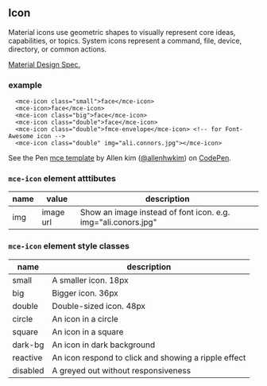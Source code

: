 <a name="Icon"></a>

## Icon
Material icons use geometric shapes to visually represent core ideas, capabilities, or topics. System icons represent a command, file, device, directory, or common actions.

[Material Design Spec.](https://material.io/guidelines/style/icons.html#)
### example
```
  <mce-icon class="small">face</mce-icon>
  <mce-icon>face</mce-icon>
  <mce-icon class="big">face</mce-icon>
  <mce-icon class="double">face</mce-icon>
  <mce-icon class="double">fmce-envelope</mce-icon> <!-- for Font-Awesome icon -->
  <mce-icon class="double" img="ali.connors.jpg"></mce-icon>
```

<p data-height="300" data-theme-id="32189" data-slug-hash="BJmaeb" data-default-tab="html,result" data-user="allenhwkim" data-embed-version="2" data-pen-title="mce template" class="codepen">See the Pen <a href="https://codepen.io/allenhwkim/pen/PEJKKo/">mce template</a> by Allen kim (<a href="https://codepen.io/allenhwkim">@allenhwkim</a>) on <a href="https://codepen.io">CodePen</a>.</p>
<script async src="https://production-assets.codepen.io/assets/embed/ei.js"></script>


### `mce-icon` element atttibutes
 |name|value|description|
 |---|---|---|
 |img| image url | Show an image instead of font icon. e.g. img="ali.conors.jpg"

### `mce-icon` element style classes
 |name|description|
 |---|---|
 |small | A smaller icon. 18px
 |big | Bigger icon. 36px
 |double | Double-sized icon. 48px
 |circle | An icon in a circle
 |square | An icon in a square
 |dark-bg | An icon in dark background
 |reactive | An icon respond to click and showing a ripple effect
 |disabled | A greyed out without responsiveness

